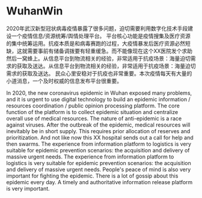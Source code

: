 # WuhanWin
2020年武汉新型冠状病毒疫情暴露了很多问题，迫切需要利用数字化技术手段建设一个疫情信息/资源统筹/舆情处理平台。
平台核心功能是疫情搜集及医疗资源的集中统筹运用。抗疫本质是和病毒赛跑的过程，大疫情暴发后医疗资源必然短缺，这就需要事前有储备调拨要有轻重缓急。而不能像现在这个XX医院发个求助然后一窝蜂上。从信息平台到物流相关的经验，非常适用于抗疫场景：海量迫切需求的获取及送达。从信息平台到物流相关的经验，非常适用于抗疫场景：海量迫切需求的获取及送达。
民众心里安稳对于抗疫也非常重要。本次疫情每天有大量的小道消息，一个及时权威的信息发布平台很重要。

In 2020, the new coronavirus epidemic in Wuhan exposed many problems, and it is urgent to use digital technology to build an epidemic information / resources coordination / public opinion processing platform. The core function of the platform is to collect epidemic situation and centralize overall use of medical resources. The nature of anti-epidemic is a race against viruses. After the outbreak of the epidemic, medical resources will inevitably be in short supply. This requires prior allocation of reserves and prioritization. And not like now this XX hospital sends out a call for help and then swarms. The experience from information platform to logistics is very suitable for epidemic prevention scenarios: the acquisition and delivery of massive urgent needs. The experience from information platform to logistics is very suitable for epidemic prevention scenarios: the acquisition and delivery of massive urgent needs. People's peace of mind is also very important for fighting the epidemic. There is a lot of gossip about this epidemic every day. A timely and authoritative information release platform is very important.
